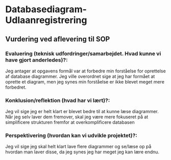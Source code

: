 # Databasediagram-Udlaanregistrering

## Vurdering ved aflevering til SOP 
### Evaluering (teknisk udfordringer/samarbejdet. Hvad kunne vi have gjort anderledes)?:
Jeg antager at opgavens formål var at forbedre min forståelse for oprettelse af database diagrammer. Jeg ville overordnet sige at jeg har formået at oprette et diagram, men jeg synes min forståelse er ikke blevet meget mere forbedret.

### Konklusion/reflektion (hvad har vi lært)?:
Jeg vil sige jeg er helt klart er blevet bedre til at kunne læse diagrammer. Når jeg selv laver dem fremover, skal jeg være mere fokuseret på at simplificere strukturen fremfor at overkomplificere databasen



### Perspektivering (hvordan kan vi udvikle projektet)?:
Jeg vil sige jeg skal helt klart lave flere diagrammer og se/læse op på hvordan man laver disse, da jeg synes jeg har meget jeg kan lære endnu.
